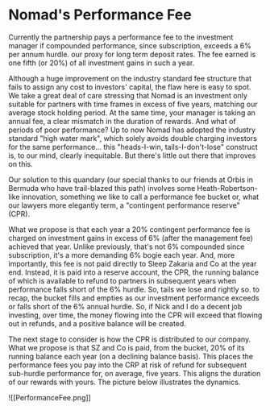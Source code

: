 # Nomad's Performance Fee

Currently the partnership pays a performance fee to the investment manager if compounded performance, since subscription, exceeds a 6% per annum hurdle. our proxy for long term deposit rates. The fee earned is one fifth (or 20%) of all investment gains in such a year.

Although a huge improvement on the industry standard fee structure that fails to assign any cost to investors' capital, the flaw here is easy to spot. We take a great deal of care stressing that Nomad is an investment only suitable for partners with time frames in excess of five years, matching our average stock holding period. At the same time, your manager is taking an annual fee, a clear mismatch  in the duration of rewards. And what of periods of poor performance? Up to now Nomad has adopted the industry standard "high water mark", which solely avoids double charging investors for the same performance... this "heads-I-win, tails-I-don't-lose" construct is, to our mind, clearly inequitable. But there's little out there that improves on this.


Our solution to this quandary (our special thanks to our friends at Orbis in Bermuda who have trail-blazed this path) involves some Heath-Robertson-like innovation, something we like to call a performance fee bucket or, what our lawyers more elegantly term, a "contingent performance reserve" (CPR).

What we propose is that  each year a 20% contingent performance fee is charged on investment gains in excess of 6% (after the management fee) achieved that year. Unlike previously, that's not 6% compounded  since subscription, it's a more demanding 6% bogie each year. And, more importantly, this fee is not paid directly to Sleep Zakaria and Co at the year end. Instead, it is paid into a reserve account, the CPR, the running balance of which is available to refund to partners in subsequent years when performance falls short of the 6% hurdle. So, tails we lose and rightly so. to recap, the bucket fills and empties as our investment performance exceeds or falls short of the 6% annual hurdle. So, if Nick and I do a decent job investing, over time, the money flowing into the CPR will exceed that flowing out in refunds, and a positive balance will be created.

The next stage to consider is how the CPR is distributed to our company. What we propose is that SZ and Co is paid, from the bucket, 20% of its running balance each year (on a declining balance basis). This places the performance fees you pay into the CRP at risk of refund for subsequent sub-hurdle performance for, on average, five years. This aligns the duration of our rewards with yours. The picture below illustrates the dynamics.

![[PerformanceFee.png]]



